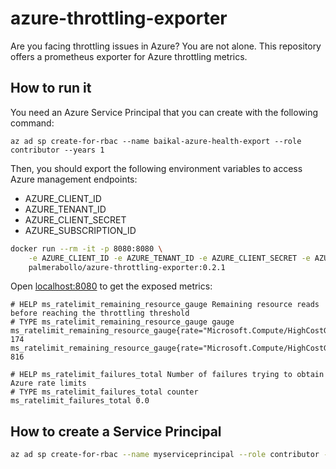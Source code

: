 # azure-throttling-exporter

Are you facing throttling issues in Azure? You are not alone.
This repository offers a prometheus exporter for Azure throttling metrics.

## How to run it

You need an Azure Service Principal that you can create with the following command:

```
az ad sp create-for-rbac --name baikal-azure-health-export --role contributor --years 1
```

Then, you should export the following environment variables to access Azure management endpoints:
- AZURE_CLIENT_ID
- AZURE_TENANT_ID
- AZURE_CLIENT_SECRET
- AZURE_SUBSCRIPTION_ID

```sh
docker run --rm -it -p 8080:8080 \
    -e AZURE_CLIENT_ID -e AZURE_TENANT_ID -e AZURE_CLIENT_SECRET -e AZURE_SUBSCRIPTION_ID \
    palmerabollo/azure-throttling-exporter:0.2.1
```

Open [localhost:8080](http://localhost:8080) to get the exposed metrics:
```
# HELP ms_ratelimit_remaining_resource_gauge Remaining resource reads before reaching the throttling threshold
# TYPE ms_ratelimit_remaining_resource_gauge gauge
ms_ratelimit_remaining_resource_gauge{rate="Microsoft.Compute/HighCostGetVMScaleSet3Min"} 174
ms_ratelimit_remaining_resource_gauge{rate="Microsoft.Compute/HighCostGetVMScaleSet30Min"} 816

# HELP ms_ratelimit_failures_total Number of failures trying to obtain Azure rate limits
# TYPE ms_ratelimit_failures_total counter
ms_ratelimit_failures_total 0.0
```

## How to create a Service Principal

```sh
az ad sp create-for-rbac --name myserviceprincipal --role contributor --years 1
```
